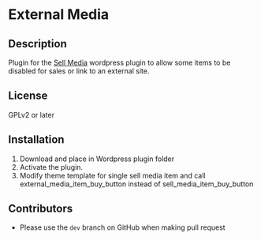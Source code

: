 External Media
==============

Description
-----------

Plugin for the [Sell Media](http://graphpaperpress.com/plugins/sell-media/) wordpress plugin to allow some items to be disabled for sales or link to an external site.

License
-------
GPLv2 or later

Installation
------------
1. Download and place in Wordpress plugin folder
2. Activate the plugin.
3. Modify theme template for single sell media item and call external_media_item_buy_button instead of sell_media_item_buy_button

Contributors
------------
* Please use the `dev` branch on GitHub when making pull request